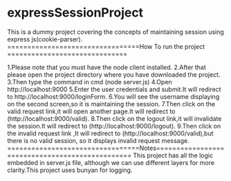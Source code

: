 # expressSessionProject
This is a dummy project covering the concepts of maintaining session using express
 js(cookie-parser).
=================================How To run the project ==============================


1.Please note that you must have the node client installed.
2.After that please open the project directory where you have downloaded the project.
3.Then type the command in cmd (node server.js)
4.Open http://localhost:9000
5.Enter the user credentials and submit.It will redirect to http://localhost:9000/loginForm.
6.You will see the username displaying on the second screen,so it is maintaining the session.
7.Then click on the valid request link,it will open another page.It will redirect to (http://localhost:9000/valid).
8.Then click on the logout link,it will invalidate the session.It will redirect to (http://localhost:9000/logout).
9.Then click on the invalid request link ,It will redirect to (http://localhost:9000/valid),but there is no valid session, so it displays invalid request message.
=================================Notes================================================
This project has all the logic embedded in server.js file, although we can use different layers for more clarity.This project uses bunyan for logging.
